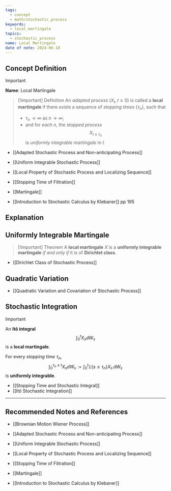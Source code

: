 ```yaml
---
tags:
  - concept
  - math/stochastic_process
keywords:
  - local_martingale
topics:
  - stochastic_process
name: Local Martingale
date of note: 2024-06-18
---
```


## Concept Definition

>[!important]
>**Name**: Local Martingale

>[!important] Definition
>An *adapted process* $(X_{t}, t\ge 0)$ is called a **local martingale** if there *exists* a sequence of *stopping times* $\{ \tau_{n} \}$, such that 
>- $\tau_{n} \to \infty$ as $n\to \infty$;
>- and for *each* $n$, the *stopped process* $$X_{t \wedge \tau_{n}}$$ is *uniformly integrable martingale* in $t$


- [[Adapted Stochastic Process and Non-anticipating Process]]
- [[Uniform Integrable Stochastic Process]]
- [[Local Property of Stochastic Process and Localizing Sequence]]
- [[Stopping Time of Filtration]]
- [[Martingale]]


- [[Introduction to Stochastic Calculus by Klebaner]] pp 195


## Explanation



## Uniformly Integrable Martingale

>[!important] Theorem
>A **local martingale** $X$ is a **uniformly integrable martingale** *if and only if* it is of **Dirichlet class**.

- [[Dirichlet Class of Stochastic Process]]


## Quadratic Variation

- [[Quadratic Variation and Covariation of Stochastic Process]]

## Stochastic Integration

>[!important]
>An **Itô integral** $$\int_{0}^{t}X_{s}dW_{s}$$ is a **local martingale**.
>
>For every *stopping time* $\tau_{n}$, 
>$$
>\int_{0}^{\tau_{n} \wedge t}X_{s}dW_{s} := \int_{0}^{t}\mathbb{1}\left\{s \le \tau_{n} \right\}X_{s}\,dW_{s}
>$$
>is **uniformly integrable**.

- [[Stopping Time and Stochastic Integral]]
- [[Itô Stochastic Integration]]




-----------
##  Recommended Notes and References

- [[Brownian Motion Wiener Process]]

- [[Adapted Stochastic Process and Non-anticipating Process]]
- [[Uniform Integrable Stochastic Process]]
- [[Local Property of Stochastic Process and Localizing Sequence]]
- [[Stopping Time of Filtration]]
- [[Martingale]]


- [[Introduction to Stochastic Calculus by Klebaner]]